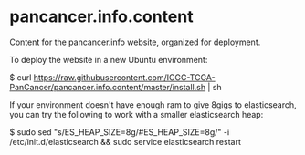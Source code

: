 pancancer.info.content
======================

Content for the pancancer.info website, organized for deployment.

To deploy the website in a new Ubuntu environment:

$ curl https://raw.githubusercontent.com/ICGC-TCGA-PanCancer/pancancer.info.content/master/install.sh | sh



If your environment doesn't have enough ram to give 8gigs to elasticsearch, you can try the following to work
with a smaller elasticsearch heap:

$ sudo sed "s/ES_HEAP_SIZE=8g/#ES_HEAP_SIZE=8g/" -i /etc/init.d/elasticsearch && sudo service elasticsearch restart
